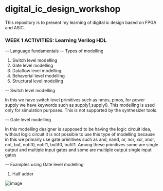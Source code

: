 # digital_ic_design_workshop
This repository is to present my learning of digital ic  design based on FPGA and ASIC. 

### WEEK 1 ACTIVITIES: Learning Verilog HDL
-- Language fundamentals
-- Types of modelling
<ol>
  <li>Switch level modelling</li>
    <li>Gate level modelling</li>
    <li>Dataflow level modelling</li>
    <li>Behavorial level modelling</li>
    <li>Structural level modelling</li>
</ol>

-- Switch level modelling
<p allign="justify">In this we have switch level primitives such as nmos, pmos, for power supply we have keywords such as supply1,supply0. This modelling is used only for simulation purposes. This is not supported by the synthesizer tools.</p> 

-- Gate level modelling
<p allign="justify">In this modelling designer is supposed to be having the logic circuit idea, without logic circuit it is not possible to use this type of modelling because in this we primarly use gate primitives
such as and, nand, or, nor, xor, xnor, not, buf, notif0, notif1, bufif0, bufif1. Among these primitives some are single output and multiple input gates and some are multiple output single input gates</p>

-- Examples using Gate level modelling

1. Half adder

![image](https://github.com/ASHREDD/digital_ic_design_workshop/assets/168950588/f26f9e3d-3ba6-4e01-9668-d4a65eec3619)



